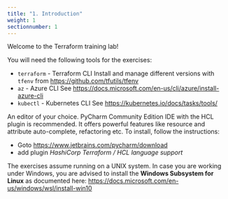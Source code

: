 ```yaml
---
title: "1. Introduction"
weight: 1
sectionnumber: 1
---
```


Welcome to the Terraform training lab!

You will need the following tools for the exercises:

* `terraform` - Terraform CLI
  Install and manage different versions with `tfenv` from https://github.com/tfutils/tfenv
* `az` - Azure CLI
  See https://docs.microsoft.com/en-us/cli/azure/install-azure-cli
* `kubectl` - Kubernetes CLI 
  See https://kubernetes.io/docs/tasks/tools/

An editor of your choice. PyCharm Community Edition IDE with the HCL plugin is recommended. It offers 
powerful features like resource and attribute auto-complete, refactoring etc. To install, follow the instructions:
- Goto https://www.jetbrains.com/pycharm/download
- add plugin *HashiCorp Terraform / HCL language support*

The exercises assume running on a UNIX system. In case you are working under Windows, you are advised to install the
**Windows Subsystem for Linux** as documented here: https://docs.microsoft.com/en-us/windows/wsl/install-win10
